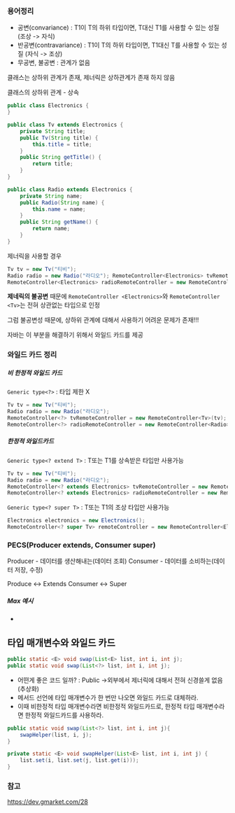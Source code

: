 

### 용어정리
- 공변(convariance) : T1이 T의 하위 타입이면, T대신 T1를 사용할 수 있는 성질 (조상 -> 자식)
- 반공변(contravariance) : T1이 T의 하위 타입이면, T1대신 T를 사용할 수 있는 성질 (자식 -> 조상)
- 무공변, 불공변 :  관계가 없음


클래스는 상하위 관계가 존재, 제너릭은 상하관계가 존재 하지 않음

클래스의 상하위 관계 - 상속
```java
public class Electronics {
}

public class Tv extends Electronics {
    private String title;
    public Tv(String title) {
        this.title = title;
    }
    public String getTitle() {
        return title;
    }
}

public class Radio extends Electronics {
    private String name;
    public Radio(String name) {
        this.name = name;
    }
    public String getName() {
        return name;
    }
}
```

제너릭을 사용할 경우
```java
Tv tv = new Tv("티비"); 
Radio radio = new Radio("라디오"); RemoteController<Electronics> tvRemoteController = new RemoteController<Tv>(tv); //compile error 
RemoteController<Electronics> radioRemoteController = new RemoteController<Radio>(radio); //compile error
```

**제네릭의 불공변** 때문에 `RemoteController <Electronics>`와 `RemoteController <Tv>`는 전혀 상관없는 타입으로 인정


그럼 불공변성 때문에, 상하위 관계에 대해서 사용하기 어려운 문제가 존재!!!

자바는 이 부분을 해결하기 위해서 와일드 카드를 제공


### 와일드 카드 정리
##### 비 한정적 와일드 카드
`Generic type<?>`   : 타입 제한 X

```java
Tv tv = new Tv("티비"); 
Radio radio = new Radio("라디오"); 
RemoteController<?> tvRemoteController = new RemoteController<Tv>(tv); 
RemoteController<?> radioRemoteController = new RemoteController<Radio>(radio);
```


##### 한정적 와일드카드
`Generic type<? extend T>`  : T또는 T1를 상속받은 타입만 사용가능

```java
Tv tv = new Tv("티비"); 
Radio radio = new Radio("라디오");
RemoteController<? extends Electronics> tvRemoteController = new RemoteController<Tv>(tv); 
RemoteController<? extends Electronics> radioRemoteController = new RemoteController<Radio>(radio);
```


`Generic type<? super T>`  : T또는 T1의 조상 타입만 사용가능

```java
Electronics electronics = new Electronics(); 
RemoteController<? super Tv> remoteController = new RemoteController<Electronics>(electronics);
```



### PECS(Producer extends, Consumer super)
Producer - 데이터를 생산해내는(데이터 조회)
Consumer - 데이터를 소비하는(데이터 저장, 수정)

Produce <-> Extends
Consumer <-> Super


##### Max 예시
- 

## 타입 매개변수와 와일드 카드

```java
public static <E> void swap(List<E> list, int i, int j);
public static void swap(List<?> list, int i, int j);
```

- 어떤게 좋은 코드 일까? : Public ->외부에서 제너릭에 대해서 전혀 신경쓸게 없음(추상화)
- 메서드 선언에 타입 매개변수가 한 번만 나오면 와일드 카드로 대체하라.
- 이때 비한정적 타입 매개변수라면 비한정적 와일드카드로, 한정적 타입 매개변수라면 한정적 와일드카드를 사용하라.

```java
public static void swap(List<?> list, int i, int j){
	swapHelper(list, i, j);
}

private static <E> void swapHelper(List<E> list, int i, int j) {
	list.set(i, list.set(j, list.get(i)));
}

```

### 참고

https://dev.gmarket.com/28
